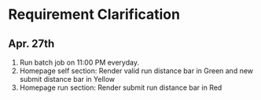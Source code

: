 # Requirement Clarification
## Apr. 27th
1. Run batch job on 11:00 PM everyday.
2. Homepage self section: Render valid run distance bar in Green and new submit distance bar in Yellow
3. Homepage run section: Render submit run distance bar in Red
